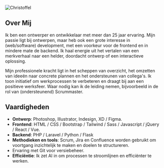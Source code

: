 ![Christoffel](/images/cc_finished.png)

## Over Mij

Ik ben een ontwerper en ontwikkelaar met meer dan 25 jaar ervaring. Mijn passie ligt bij ontwerpen, maar heb ook een grote interesse in (web/software) development, met een voorkeur voor de frontend en in mindere mate de backend. Ik haal energie uit het vertalen van een merkverhaal naar een helder, doordacht ontwerp of een interactieve oplossing.

Mijn professionele kracht ligt in het scheppen van overzicht, het omzetten van ideeën naar concrete plannen en het ondersteunen van collega's. Ik toon initiatief om werkprocessen te verbeteren en draagt bij aan een positieve werksfeer. Waar nodig kan ik de leiding nemen, bijvoorbeeld in de rol van (ondersteunend) Scrummaster.

## Vaardigheden

- **Ontwerp**: Photoshop, Illustrator, Indesign, XD / Figma.
- **Frontend**: HTML / CSS / Bootstrap / Tailwind / Sass / Javascript / jQuery / React / Vue.
- **Backend**: PHP / Laravel / Python  / Flask
- **Methodieken en tools**: Scrum, Jira en Confluence worden gebruikt om voortgang inzichtelijk te maken en doelen te structureren. 
- Ervaring met Git voor versiebeheer.
- **Efficiëntie**: Ik zet AI in om processen te stroomlijnen en efficiënter te werken.